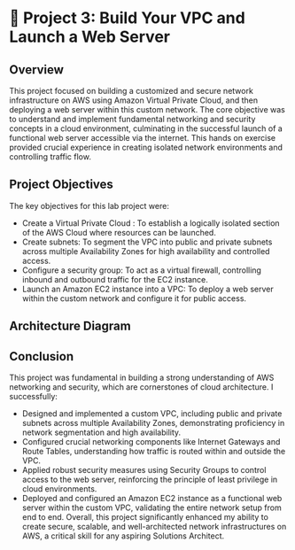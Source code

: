 # 📂 Project 3: Build Your VPC and Launch a Web Server
## Overview
This project focused on building a customized and secure network infrastructure on AWS using Amazon Virtual Private Cloud, and then deploying a web server within this custom network. The core objective was to understand and implement fundamental networking and security concepts in a cloud environment, culminating in the successful launch of a functional web server accessible via the internet. This hands on exercise provided crucial experience in creating isolated network environments and controlling traffic flow.

## Project Objectives
The key objectives for this lab project were:
- Create a Virtual Private Cloud : To establish a logically isolated section of the AWS Cloud where resources can be launched.
- Create subnets: To segment the VPC into public and private subnets across multiple Availability Zones for high availability and controlled access.
- Configure a security group: To act as a virtual firewall, controlling inbound and outbound traffic for the EC2 instance.
- Launch an Amazon EC2 instance into a VPC: To deploy a web server within the custom network and configure it for public access.

## Architecture Diagram






## Conclusion
This project was fundamental in building a strong understanding of AWS networking and security, which are cornerstones of cloud architecture. I successfully:
- Designed and implemented a custom VPC, including public and private subnets across multiple Availability Zones, demonstrating proficiency in network segmentation and high availability.
- Configured crucial networking components like Internet Gateways and Route Tables, understanding how traffic is routed within and outside the VPC.
- Applied robust security measures using Security Groups to control access to the web server, reinforcing the principle of least privilege in cloud environments.
- Deployed and configured an Amazon EC2 instance as a functional web server within the custom VPC, validating the entire network setup from end to end.
Overall, this project significantly enhanced my ability to create secure, scalable, and well-architected network infrastructures on AWS, a critical skill for any aspiring Solutions Architect.

